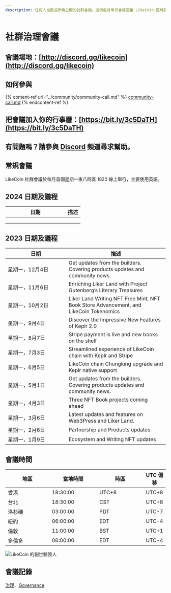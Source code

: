 ```yaml
---
description: 任何人也歡迎參與公開的社群會議。這個每月舉行會議涵蓋 LikeCoin 區塊鏈治理及生態發展
---
```


# 社群治理會議

## 會議場地：[http://discord.gg/likecoin](http://discord.gg/likecoin)

## 如何參與

{% content-ref url="../community/community-call.md" %}
[community-call.md](../community/community-call.md)
{% endcontent-ref %}

## 把會議加入你的行事曆：[https://bit.ly/3c5DaTH](https://bit.ly/3c5DaTH)

## 有問題嗎？請參與 [Discord](http://discord.gg/likecoin) 頻道尋求幫助。

## 常規會議 <a href="#monthly" id="monthly"></a>

LikeCoin  社群會議於每月首個星期一東八時區 1820 線上舉行，主要使用英語。

## 2024 日期及議程

<table><thead><tr><th width="172">日期</th><th>描述</th></tr></thead><tbody><tr><td></td><td></td></tr><tr><td></td><td></td></tr><tr><td></td><td></td></tr></tbody></table>

## 2023 日期及議程

<table><thead><tr><th width="175">日期</th><th>描述</th></tr></thead><tbody><tr><td>星期一，12月4日</td><td>Get updates from the builders. Covering products updates and community news.</td></tr><tr><td>星期一，11月6日</td><td>Enriching Liker Land with Project Gutenberg’s Literary Treasures</td></tr><tr><td>星期一，10月2日</td><td>Liker Land Writing NFT Free Mint, NFT Book Store Advancement, and LikeCoin Tokenomics</td></tr><tr><td>星期一，9月4日</td><td>Discover the Impressive New Features of Keplr 2.0</td></tr><tr><td>星期一，8月7日</td><td>Stripe payment is live and new books on the shelf</td></tr><tr><td>星期一，7月3日</td><td>Streamlined experience of LikeCoin chain with Keplr and Stripe</td></tr><tr><td>星期一，6月5日</td><td>LikeCoin chain Chungking upgrade and Keplr native support</td></tr><tr><td>星期一，5月1日</td><td>Get updates from the builders. Covering products updates and community news.</td></tr><tr><td>星期一，4月3日</td><td>Three NFT Book projects coming ahead</td></tr><tr><td>星期一，3月6日</td><td>Latest updates and features on Web3Press and Liker Land.</td></tr><tr><td>星期一，2月6日</td><td>Partnership and Products updates</td></tr><tr><td>星期一，1月9日</td><td>Ecosystem and Writing NFT updates</td></tr></tbody></table>

## 會議時間

<table><thead><tr><th width="150">地區</th><th width="150">當地時間</th><th width="150">時區</th><th>UTC 偏移</th></tr></thead><tbody><tr><td>香港</td><td>18:30:00</td><td>UTC+8</td><td>UTC+8</td></tr><tr><td>台北</td><td>18:30:00</td><td>CST</td><td>UTC+8</td></tr><tr><td>洛杉磯</td><td>03:00:00</td><td>PDT</td><td>UTC-7</td></tr><tr><td>紐約</td><td>06:00:00</td><td>EDT</td><td>UTC-4</td></tr><tr><td>倫敦</td><td>11:00:00</td><td>BST</td><td>UTC+1</td></tr><tr><td>多倫多</td><td>06:00:00</td><td>EDT</td><td>UTC-4</td></tr></tbody></table>

![LikeCoin 的創世驗證人](../../.gitbook/assets/LikeCoin\_AD70\_Validators-01.png)

## 會議記錄 <a href="#minutes" id="minutes"></a>

[治理](https://blog.like.co/zh/category/%E6%B2%BB%E7%90%86/)、[Governance](https://blog.like.co/category/governance/)
